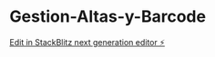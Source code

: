 # Gestion-Altas-y-Barcode

[Edit in StackBlitz next generation editor ⚡️](https://stackblitz.com/~/github.com/milu11/Gestion-Altas-y-Barcode)